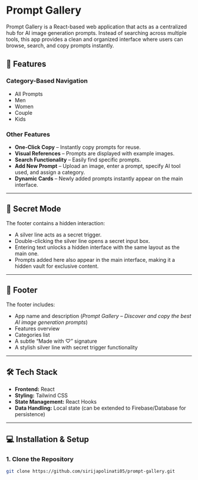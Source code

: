 # Prompt Gallery

Prompt Gallery is a React-based web application that acts as a centralized hub for AI image generation prompts. Instead of searching across multiple tools, this app provides a clean and organized interface where users can browse, search, and copy prompts instantly.

## 🚀 Features

### Category-Based Navigation
- All Prompts
- Men
- Women
- Couple
- Kids

### Other Features
- **One-Click Copy** – Instantly copy prompts for reuse.  
- **Visual References** – Prompts are displayed with example images.  
- **Search Functionality** – Easily find specific prompts.  
- **Add New Prompt** – Upload an image, enter a prompt, specify AI tool used, and assign a category.  
- **Dynamic Cards** – Newly added prompts instantly appear on the main interface.  

---

## 🔐 Secret Mode
The footer contains a hidden interaction:

- A silver line acts as a secret trigger.  
- Double-clicking the silver line opens a secret input box.  
- Entering text unlocks a hidden interface with the same layout as the main one.  
- Prompts added here also appear in the main interface, making it a hidden vault for exclusive content.

---

## 📌 Footer
The footer includes:
- App name and description (*Prompt Gallery – Discover and copy the best AI image generation prompts*)  
- Features overview  
- Categories list  
- A subtle “Made with ♡” signature  
- A stylish silver line with secret trigger functionality  

---

## 🛠️ Tech Stack
- **Frontend:** React  
- **Styling:** Tailwind CSS  
- **State Management:** React Hooks  
- **Data Handling:** Local state (can be extended to Firebase/Database for persistence)  

---

## 💻 Installation & Setup

### 1. Clone the Repository
```bash
git clone https://github.com/sirijapolinati05/prompt-gallery.git

